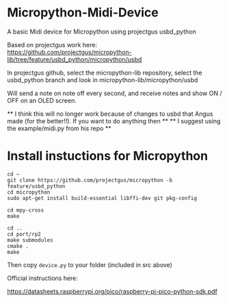 # Micropython-Midi-Device
A basic Midi device for Micropython using projectgus usbd_python   

Based on projectgus work here: https://github.com/projectgus/micropython-lib/tree/feature/usbd_python/micropython/usbd    

In projectgus github, select the micropython-lib repository, select the usbd_python branch and look in micropython-lib/micropython/usbd    


Will send a note on note off every second, and receive notes and show ON / OFF on an OLED screen.      

** I think this will no longer work because of changes to usbd that Angus made (for the better!!). If you want to do anything then **
** I suggest using the example/midi.py from his repo **

# Install instuctions for Micropython


```
cd ~
git clone https://github.com/projectgus/micropython -b feature/usbd_python
cd micropython
sudo apt-get install build-essential libffi-dev git pkg-config

cd mpy-cross
make

cd ..
cd port/rp2
make submodules
cmake .
make
```

Then copy ``device.py`` to your folder (included in src above)    

Official instructions here:    

https://datasheets.raspberrypi.org/pico/raspberry-pi-pico-python-sdk.pdf

